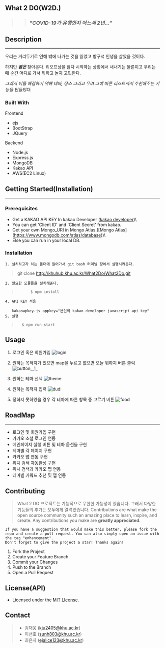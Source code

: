 ## What 2 DO(W2D.)

> > ### **_"COVID-19가 유행한지 어느새 2년..."_**

## Description
----------

우리는 거리두기로 인해 밖에 나가는 것을 잃었고 방구석 인생을 살았을 것이다.

하지만 **_봄은_** 찾아온다. 리오프닝을 점차 시작하는 상황에서 새내기는 물론이고 우리는 매 순간 어디로 가서 뭐하고 놀지 고민한다.


_그래서 이를 해결하기 위해 테마, 장소 그리고 무려 그에 따른 리스트까지 추천해주는 기능을 만들었다._



### Built With

Frontend
- ejs
- BootStrap
- JQuery

Backend
- Node.js
- Express.js
- MongoDB
- Kakao API
- AWS(EC2 Linux)

## Getting Started(Installation)

---

### Prerequisites

- Get a KAKAO API KEY In kakao Developer ([kakao developer](https://developers.kakao.com/))\
-   You can get 'Client ID' and 'Client Secret' from kakao.
- Get your own Mongo_URI in Mongo Atlas.([Mongo Atlas] (https://www.mongodb.com/atlas/database))\
-   Else you can run in your local DB.
    


### Installation

    1. 설치하고자 하는 폴더에 들어가서 git bash 터미널 창에서 실행시켜준다.
 > git clone http://khuhub.khu.ac.kr/What2Do/What2Do.git
 
    2. 필요한 모듈들을 설치해준다.

>           $ npm install


    4. API KEY 적용

       kakaoapkey.js appkey="본인의 kakao developer javascript api key"
    5. 실행
        
>       $ npm run start
       
## Usage

1. 로그인 혹은 회원가입
![login](/uploads/6d6eea6f3c1d31cf869f18236d90a058/login.png)


2. 원하는 목적지가 있으면 map을 누르고 없으면 오늘 뭐하지 버튼 클릭 
![button__1_](/uploads/a6eb980030041709cca6b70140b0e422/button__1_.png)
3. 원하는 테마 선택
![theme](/uploads/7a1f6421e0f7d56fcae17f247b707f54/theme.png)
4. 원하는 목적지 입력
![dud](/uploads/56e6427d75b2a23a3fa4a21423db1f2f/dud.png)
5. 정하지 못하였을 경우 각 테마에 따른 항목 중 고르기 버튼
![food](/uploads/f6310ad339847b86cb58e5570e73ed81/food.png)


## RoadMap

---

- 로그인 및 회원가입 구현
- 카카오 소셜 로그인 연동
- 메인페이지 실행 버튼 및 테마 옵션들 구현
- 테마별 각 페이지 구현
- 카카오 맵 연동 구현
- 위치 검색 자동완성 구현
- 위치 검색과 카카오 맵 연동
- 테마별 키워드 추천 및 맵 연동

## Contributing

> What 2 DO 프로젝트는 기능적으로 무한한 가능성이 있습니다.
> 그래서 다양한 기능들의 추가는 모두에게 열려있습니다.
> Contributions are what make the open source community such an amazing place to learn, inspire, and create. Any contributions you make are **greatly appreciated**.

    If you have a suggestion that would make this better, please fork the repo and create a pull request. You can also simply open an issue with the tag "enhancement".
    Don't forget to give the project a star! Thanks again!

1. Fork the Project
2. Create your Feature Branch
3. Commit your Changes
4. Push to the Branch
5. Open a Pull Request

## License(API)

- Licensed under the [MIT LIcense](LICENSE).

## Contact

> - 김재웅 (kju2405@khu.ac.kr)
> - 이선호 (sunh803@khu.ac.kr)
> - 최은지 (ejalice123@khu.ac.kr)

